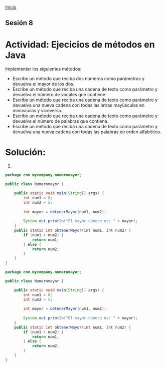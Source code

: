 <!-- No borrar o modificar -->
[Inicio](./index.md)

## Sesión 8 


<!-- Su documentación aquí -->

# Actividad: Ejecicios de métodos en Java
Implementar los siguientes métodos:

- Escribe un método que reciba dos números como parámetros y devuelva el mayor de los dos.
- Escribe un método que reciba una cadena de texto como parámetro y devuelva el número de vocales que contiene.
- Escribe un método que reciba una cadena de texto como parámetro y devuelva una nueva cadena con todas las letras mayúsculas en minúsculas y viceversa.
- Escribe un método que reciba una cadena de texto como parámetro y devuelva el número de palabras que contiene.
- Escribe un método que reciba una cadena de texto como parámetro y devuelva una nueva cadena con todas las palabras en orden alfabético.

# Solución:

1. 
```java
package com.mycompany.numeromayor;

public class Numeromayor {

    public static void main(String[] args) {
        int num1 = 8;
        int num2 = 5;
        
        int mayor = obtenerMayor(num1, num2);
        
        System.out.println("El mayor número es: " + mayor);
    }
    public static int obtenerMayor(int num1, int num2) {
        if (num1 > num2) {
            return num1;
        } else {
            return num2;
        }
    }
}
```



```java
package com.mycompany.numeromayor;

public class Numeromayor {

    public static void main(String[] args) {
        int num1 = 8;
        int num2 = 5;
        
        int mayor = obtenerMayor(num1, num2);
        
        System.out.println("El mayor número es: " + mayor);
    }
    public static int obtenerMayor(int num1, int num2) {
        if (num1 > num2) {
            return num1;
        } else {
            return num2;
        }
    }
}
```